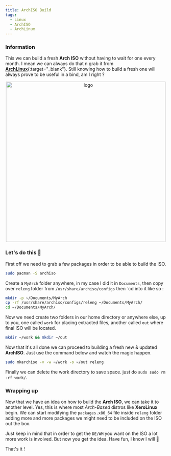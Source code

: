 ```yaml
---
title: ArchISO Build
tags:
  - Linux
  - ArchISO
  - ArchLinux
---
```

### Information

This we can build a fresh **Arch ISO** without having to wait for one every month. I mean we can always do that n grab it from [**ArchLinux**](https://archlinux.org/download/){:target="_blank"}. Still knowing how to build a fresh one will always prove to be useful in a bind, am I right ?

<p align="center">
    <img width="500" src="https://i.imgur.com/QWqMIsr.png" alt="logo">
</p>

### Let's do this 🚀

First off we need to grab a few packages in order to be able to build the ISO.

```Bash
sudo pacman -S archiso
```

Create a `MyArch` folder anywhere, in my case I did it in `Documents`, then copy over `releng` folder from `/usr/share/archiso/configs` then `cd into it like so :

```Bash
mkdir -p ~/Documents/MyArch
cp -rf /usr/share/archiso/configs/releng ~/Documents/MyArch/
cd ~/Documents/MyArch/
```

Now we need create two folders in our home directory or anywhere else, up to you, one called `work` for placing extracted files, another called `out` where final ISO will be located.

```Bash
mkdir ~/work && mkdir ~/out
```

Now that it's all done we can proceed to building a fresh new & updated **ArchISO**. Just use the command below and watch the magic happen.

```Bash
sudo mkarchiso -v -w ~/work -o ~/out releng
```

Finally we can delete the work directory to save space. just do `sudo sudo rm -rf work/`.

### Wrapping up

Now that we have an idea on how to build the **Arch ISO**, we can take it to another level. Yes, this is where most *Arch-Based* distros like **XeroLinux** begin. We can start modifying the `packages.x86_64` file inside `releng` folder adding more and more packages we might need to be included on the ISO out the box.

Just keep in mind that in order to get the `DE/WM` you want on the ISO a lot more work is involved. But now you get the idea. Have fun, I know I will 🚀

That's it !
